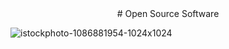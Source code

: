 <div align="center"> 
# Open Source Software
</div>

![istockphoto-1086881954-1024x1024](https://user-images.githubusercontent.com/114238252/193720986-0eefd7b5-bea9-4d51-b9bb-12098e22004d.jpg)
